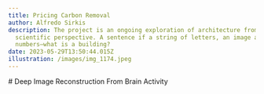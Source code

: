 ```yaml
---
title: Pricing Carbon Removal
author: Alfredo Sirkis
description: The project is an ongoing exploration of architecture from a data
  scientific perspective. A sentence if a string of letters, an image a grid of
  numbers—what is a building?
date: 2023-05-29T13:50:44.015Z
illustration: /images/img_1174.jpeg
---
```

\# Deep Image Reconstruction From Brain Activity